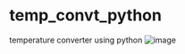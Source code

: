 # temp_convt_python
temperature converter using python
![image](https://github.com/SahilPanigrahi/temp_convt_python/assets/119133054/41b34a9d-dcd1-432b-b32d-471cca8893f2)
